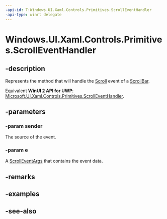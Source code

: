```yaml
---
-api-id: T:Windows.UI.Xaml.Controls.Primitives.ScrollEventHandler
-api-type: winrt delegate
---
```

<!-- Delegate syntax.
public delegate void ScrollEventHandler(System.Object sender, Windows.UI.Xaml.Controls.Primitives.ScrollEventArgs e)
-->
# Windows.UI.Xaml.Controls.Primitives.ScrollEventHandler

## -description
Represents the method that will handle the [Scroll](scrollbar_scroll.md) event of a [ScrollBar](scrollbar.md).

Equivalent **WinUI 2 API for UWP**: [Microsoft.UI.Xaml.Controls.Primitives.ScrollEventHandler](/windows/winui/api/microsoft.ui.xaml.controls.primitives.scrolleventhandler).

## -parameters
### -param sender
The source of the event.

### -param e
A [ScrollEventArgs](scrolleventargs.md) that contains the event data.


## -remarks

## -examples

## -see-also
